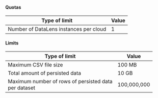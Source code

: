#### Quotas

| Type of limit | Value |
| ----- | ----- |
| Number of DataLens instances per cloud | 1 |

#### Limits

| Type of limit | Value |
| ----- | ----- |
| Maximum CSV file size | 100 MB |
| Total amount of persisted data | 10 GB |
| Maximum number of rows of persisted data<br>per dataset | 100,000,000 |

